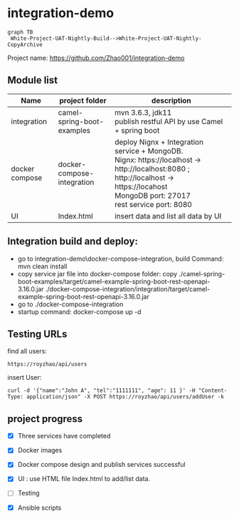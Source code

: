# integration-demo

```
graph TB 
 White-Project-UAT-Nightly-Build-->White-Project-UAT-Nightly-CopyArchive  
```

Project name: https://github.com/Zhao001/integration-demo

## Module list
| Name           | project folder             | description                                                                                                                                                                                         |
|----------------|----------------------------|-----------------------------------------------------------------------------------------------------------------------------------------------------------------------------------------------------|
| integration    | camel-spring-boot-examples | mvn 3.6.3, jdk11  <br/> publish restful API by use Camel + spring boot                                                                                                                              | 
| docker compose | docker-compose-integration | deploy Nignx + Integration service + MongoDB. <br/>Nignx: https://localhost -> http://localhost:8080 ; http://localhost -> https://locahost  <br/>MongoDB port: 27017  <br/>rest service port: 8080 | 
| UI             | Index.html                 | insert data and list all data by UI                                                                                                                                                                 |

## Integration build and deploy:
- go to integration-demo\docker-compose-integration,  build Command: mvn clean install 
- copy service jar file into docker-compose folder: copy ./camel-spring-boot-examples/target/camel-example-spring-boot-rest-openapi-3.16.0.jar ./docker-compose-integration/integration/target/camel-example-spring-boot-rest-openapi-3.16.0.jar
- go to ./docker-compose-integration
- startup command: docker-compose up -d

## Testing URLs

find all users:
```
https://royzhao/api/users
```
insert User:
```
curl -d '{"name":"John A", "tel":"1111111", "age": 11 }' -H "Content-Type: application/json" -X POST https://royzhao/api/users/addUser -k
```


## project progress
- [x] Three services have completed
- [x] Docker images
- [x] Docker compose design and publish services successful
- [x] UI : use HTML file Index.html to add/list data.
- [ ] Testing
- [x] Ansible scripts


